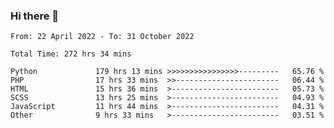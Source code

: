 ### Hi there 👋

<!--START_SECTION:waka-->

```text
From: 22 April 2022 - To: 31 October 2022

Total Time: 272 hrs 34 mins

Python             179 hrs 13 mins >>>>>>>>>>>>>>>>---------   65.76 %
PHP                17 hrs 33 mins  >>-----------------------   06.44 %
HTML               15 hrs 36 mins  >------------------------   05.73 %
SCSS               13 hrs 25 mins  >------------------------   04.93 %
JavaScript         11 hrs 44 mins  >------------------------   04.31 %
Other              9 hrs 33 mins   >------------------------   03.51 %
```

<!--END_SECTION:waka-->

<!--
**umarfarouk98/umarfarouk98** is a ✨ _special_ ✨ repository because its `README.md` (this file) appears on your GitHub profile.

Here are some ideas to get you started:

- 🔭 I’m currently working on ...
- 🌱 I’m currently learning ...
- 👯 I’m looking to collaborate on ...
- 🤔 I’m looking for help with ...
- 💬 Ask me about ...
- 📫 How to reach me: ...
- 😄 Pronouns: ...
- ⚡ Fun fact: ...
-->

